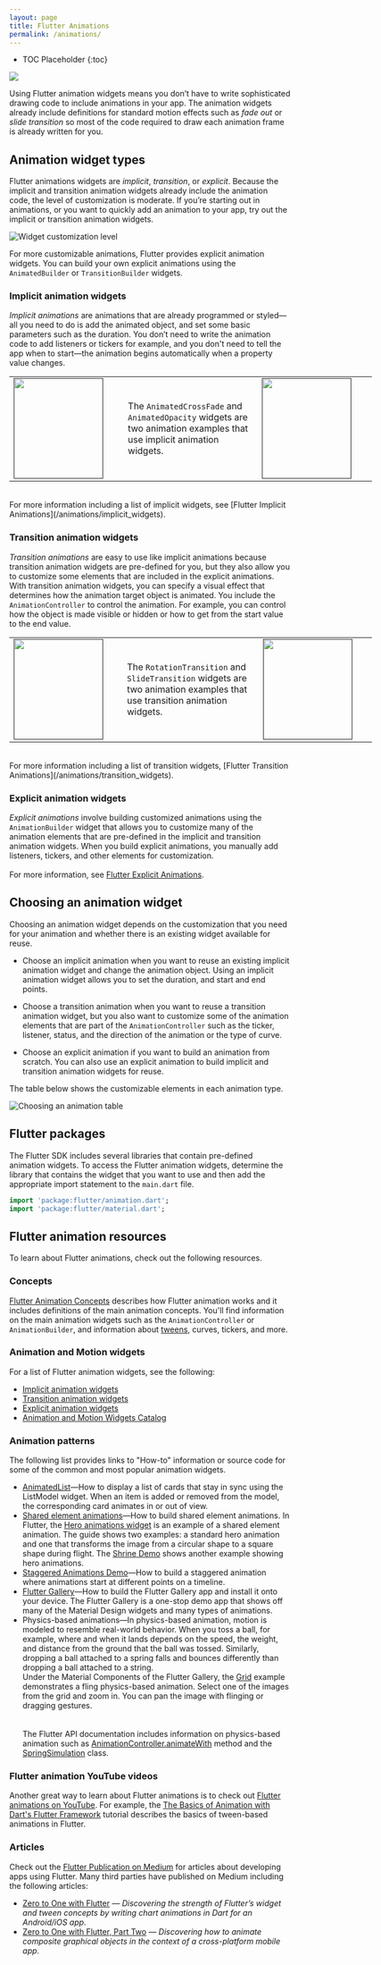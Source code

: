 ```yaml
---
layout: page
title: Flutter Animations
permalink: /animations/
---
```


* TOC Placeholder
{:toc}


<!-- Well-designed animations makes a UI more intuitive, contributes to the sophisticated look and feel of a polished app, and improves the user experience. Flutter’s animation framework makes it easy to implement basic and advanced animation types—so whether you are new to animations or an animation wizard, Flutter provides the platform to bring your creative vision to life. -->

<!-- <img src="images/rotation_transition.gif" onload="loadImage()" width="100" height="132">

<script>
function loadImage() {
    alert("Image is loaded");
}
</script> -->

<img src="images/Animation_Loop2.gif" onload="loadImage()">
<script>
function loadImage()
</script>

Using Flutter animation widgets means you don’t have to write sophisticated drawing code to include animations in your app. The animation widgets already include definitions for standard motion effects such as *fade out* or *slide transition* so most of the code required to draw each animation frame is already written for you.  

## Animation widget types
Flutter animations widgets are *implicit*, *transition*, or *explicit*. Because the implicit and transition animation widgets already include the animation code, the level of customization is moderate. If you’re starting out in animations, or you want to quickly add an animation to your app, try out the implicit or transition animation widgets.

![Widget customization level](images/customization1.png)
<br>

For more customizable animations, Flutter provides explicit animation widgets. You can build your own explicit animations using the `AnimatedBuilder` or `TransitionBuilder` widgets.




### Implicit animation widgets

 *Implicit animations* are animations that are already programmed or styled—all you need to do is add the animated object, and set some basic parameters such as the duration. You don’t need to write the animation code to add listeners or tickers for example, and you don't need to tell the app when to start—the animation begins automatically when a property value changes.

 <!-- The `AnimatedOpacity` and `AnimatedCrossFade` widgets are two examples of implicit animations. -->

 <table cellpadding="5" style="width:650px">
   <tr>
   <td style="width:5%">
   <a href="" onMouseOver="document.MyImage.src='/animations/images/animated_crossfade1.gif';" onMouseOut="document.MyImage.src='/animations/images/animated_crossfade1.png';">
   <img src="/animations/images/animated_crossfade1.png" name="MyImage" height="180" width="160" name="MyImage">
   </a></td>
     <td style="width:15%">
    The <code>AnimatedCrossFade</code> and <code>AnimatedOpacity</code> widgets are two animation examples that use implicit animation widgets.
     </td>
     <td style="width:5%">
     <a href="" onMouseOver="document.MyImage1.src='/animations/images/animated_opacity.gif';" onMouseOut="document.MyImage1.src='/animations/images/animated_opacity.png';">
     <img src="/animations/images/animated_opacity.png" name="MyImage1" height="180" width="160">
     </a></td>
   </tr>
 </table>



 <br>
 For more information including a list of implicit widgets, see [Flutter Implicit Animations](/animations/implicit_widgets).


### Transition animation widgets

*Transition animations* are easy to use like implicit animations because transition animation widgets are pre-defined for you, but they also allow you to customize some elements that are included in the explicit animations. With transition animation widgets, you can specify a visual effect that determines how the animation target object is animated. You include the `AnimationController` to control the animation. For example, you can control how the object is made visible or hidden or how to get from the start value to the end value.  

 <table cellpadding="5" style="width:650px">
  <tr>
   <td style="width:5%">
  <a href="" onMouseOver="document.MyImage3.src='/animations/images/rotation_transition.gif';" onMouseOut="document.MyImage3.src='/animations/images/rotation_transition.png';">
  <img src="/animations/images/rotation_transition.png" name="MyImage3" height="180" width="160" name="MyImage3">
  </a></td>
    <td style="width:15%">
   The <code>RotationTransition</code> and <code>SlideTransition</code> widgets are two animation examples that use transition animation widgets.
    </td>
    <td style="width:5%">
    <a href="" onMouseOver="document.MyImage4.src='/animations/images/slide_transition.gif';" onMouseOut="document.MyImage4.src='/animations/images/slide_transition.png';">
    <img src="/animations/images/slide_transition.png" name="MyImage4" height="180" width="160">
    </a></td>
  </tr>
</table>



<br>
For more information including a list of transition widgets, [Flutter Transition Animations](/animations/transition_widgets).  


### Explicit animation widgets

 *Explicit animations* involve building customized animations using the `AnimationBuilder` widget that allows you to customize many of the animation elements that are pre-defined in the implicit and transition animation widgets. When you build explicit animations, you manually add listeners, tickers, and other elements for customization.  
 <br>
 For more information, see [Flutter Explicit Animations](/animations/explicit_widgets).  

## Choosing an animation widget
Choosing an animation widget depends on the customization that you need for your animation and whether there is an existing widget available for reuse.

* Choose an implicit animation when you want to reuse an existing implicit animation widget and change the animation object. Using an implicit animation widget allows you to set the duration, and start and end points.

* Choose a transition animation when you want to reuse a transition animation widget, but you also want to customize some of the animation elements that are part of the `AnimationController` such as the ticker, listener, status, and the direction of the animation or the type of curve.

* Choose an explicit animation if you want to build an animation from scratch. You can also use an explicit animation to build implicit and transition animation widgets for reuse.


The table below shows the customizable elements in each animation type.

![Choosing an animation table](images/config_elements_table.png)
<br>


## Flutter packages
The Flutter SDK includes several libraries that contain pre-defined animation widgets. To access the Flutter animation widgets, determine the library that contains the widget that you want to use and then add the appropriate import statement to the `main.dart` file.

```Dart
import 'package:flutter/animation.dart';
import 'package:flutter/material.dart';
```
<!-- For information on the SDK libraries and available widgets in each library, see the following resources.

* [Flutter SDK libraries](https://docs.flutter.io/index.html)  
* [Animation and Motion Widgets](/widgets/animation/)  
* [Flutter Widget Index](/widgets/widgetindex/)  
* [Widget Catalog](/widgets/) -->

## Flutter animation resources  
To learn about Flutter animations, check out the following resources.

### Concepts  
[Flutter Animation Concepts](/animations/concepts) describes how Flutter animation works and it includes definitions of the main animation concepts. You'll find information on the main animation widgets such as the `AnimationController` or `AnimationBuilder`, and information about [tweens](/animations/concepts#tweens), curves, tickers, and more.  


### Animation and Motion widgets  
For a list of Flutter animation widgets, see the following:
* [Implicit animation widgets](/animations/implicit_widgets)  
* [Transition animation widgets](/animations/transition_widgets)  
* [Explicit animation widgets](/animations/explicit_widgets)  
* [Animation and Motion Widgets Catalog](/widgets/animation/)  


### Animation patterns  
The following list provides links to "How-to" information or source code for some of the common and most popular animation widgets.  
* [AnimatedList](/catalog/samples/animated-list/)—How to display a list of cards that stay in sync using the  ListModel widget. When an item is added or removed from the model, the corresponding card animates in or out of view.
* [Shared element animations](/animations/hero-animations/)—How to build shared element animations. In Flutter, the [Hero animations widget](https://docs.flutter.io/flutter/widgets/Hero-class.html) is an example of a shared element animation. The guide shows two examples: a standard hero animation and one that transforms the image from a circular shape to a square shape during flight.  The [Shrine Demo](https://github.com/flutter/flutter/blob/master/examples/flutter_gallery/lib/demo/shrine_demo.dart) shows another example showing hero animations.
* [Staggered Animations Demo](/animations/staggered-animations/)—How to build a staggered animation where animations start at different points on a timeline.  
* [Flutter Gallery](https://github.com/flutter/flutter/tree/master/examples/flutter_gallery)—How to build the Flutter Gallery app and install it onto your device. The Flutter Gallery is a one-stop demo app that shows off many of the Material Design widgets and many types of animations.  
*  Physics-based animations—In physics-based animation, motion is modeled to resemble real-world behavior. When you toss a ball, for example, where and when it lands depends on the speed, the weight, and distance from the ground that the ball was tossed. Similarly, dropping a ball attached to a spring falls and bounces differently than dropping a ball attached to a string.  <br>
    Under the Material Components of the Flutter Gallery, the [Grid](https://github.com/flutter/flutter/blob/master/examples/flutter_gallery/lib/demo/material/grid_list_demo.dart) example demonstrates a fling physics-based animation. Select one of the images from the grid and zoom in. You can pan the image with flinging or dragging gestures.  
    <br>  
    The Flutter API documentation includes information on physics-based animation such as  [AnimationController.animateWith](https://docs.flutter.io/flutter/animation/AnimationController/animateWith.html) method and the [SpringSimulation](https://docs.flutter.io/flutter/physics/SpringSimulation-class.html) class.

### Flutter animation YouTube videos  
Another great way to learn about Flutter animations is to check out [Flutter animations on YouTube](https://www.youtube.com/results?search_query=Flutter+animations). For example, the [The Basics of Animation with Dart's Flutter Framework](https://www.youtube.com/watch?v=5urRyqOwTuo) tutorial describes the basics of tween-based animations in Flutter.

### Articles  
Check out the [Flutter Publication on Medium](https://medium.com/google-developer-experts/introducing-the-flutterdoc-publication-3becc900b611.com) for articles about developing apps using Flutter. Many third parties have published on Medium including the following articles:  
* [Zero to One with Flutter](https://medium.com/flutter-io/zero-to-one-with-flutter-43b13fd7b354) — *Discovering the strength of Flutter’s widget and tween concepts by writing chart animations in Dart for an Android/iOS app*.  
* [Zero to One with Flutter, Part Two](https://medium.com/flutter-io/zero-to-one-with-flutter-part-two-5aa2f06655cb) — *Discovering how to animate composite graphical objects in the context of a cross-platform mobile app*.
